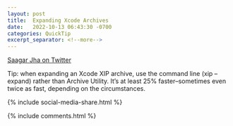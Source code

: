 ```yaml
---
layout: post
title:  Expanding Xcode Archives
date:   2022-10-13 06:43:30 -0700
categories: QuickTip
excerpt_separator: <!--more-->
---
```


[Saagar Jha on Twitter](https://twitter.com/_saagarjha/status/1481353292164698112?lang=en)

Tip: when expanding an Xcode XIP archive, use the command line (xip –expand) rather than Archive Utility. It’s at least 25% faster–sometimes even twice as fast, depending on the circumstances. <!--more--> 

{% include social-media-share.html %}

{% include comments.html %}